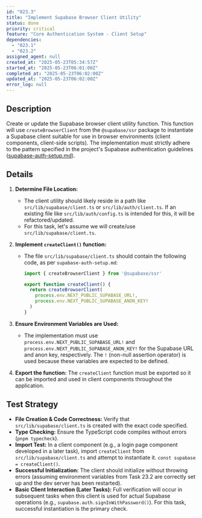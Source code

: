 ```yaml
---
id: "023.3"
title: "Implement Supabase Browser Client Utility"
status: done
priority: critical
feature: "Core Authentication System - Client Setup"
dependencies:
  - "023.1"
  - "023.2"
assigned_agent: null
created_at: "2025-05-23T05:34:57Z"
started_at: "2025-05-23T06:01:00Z"
completed_at: "2025-05-23T06:02:00Z"
updated_at: "2025-05-23T06:02:00Z"
error_log: null
---
```


## Description

Create or update the Supabase browser client utility function. This function will use `createBrowserClient` from the `@supabase/ssr` package to instantiate a Supabase client suitable for use in browser environments (client components, client-side scripts). The implementation must strictly adhere to the pattern specified in the project's Supabase authentication guidelines ([supabase-auth-setup.md](mdc:.windsurf/rules/.stack/supabase-auth-setup.md)).

## Details

1.  **Determine File Location:**
    *   The client utility should likely reside in a path like `src/lib/supabase/client.ts` or `src/lib/auth/client.ts`. If an existing file like `src/lib/auth/config.ts` is intended for this, it will be refactored/updated.
    *   For this task, let's assume we will create/use `src/lib/supabase/client.ts`.

2.  **Implement `createClient()` function:**
    *   The file `src/lib/supabase/client.ts` should contain the following code, as per `supabase-auth-setup.md`:
        ```typescript
        import { createBrowserClient } from '@supabase/ssr'

        export function createClient() {
          return createBrowserClient(
            process.env.NEXT_PUBLIC_SUPABASE_URL!,
            process.env.NEXT_PUBLIC_SUPABASE_ANON_KEY!
          )
        }
        ```

3.  **Ensure Environment Variables are Used:**
    *   The implementation must use `process.env.NEXT_PUBLIC_SUPABASE_URL!` and `process.env.NEXT_PUBLIC_SUPABASE_ANON_KEY!` for the Supabase URL and anon key, respectively. The `!` (non-null assertion operator) is used because these variables are expected to be defined.

4.  **Export the function:** The `createClient` function must be exported so it can be imported and used in client components throughout the application.

## Test Strategy

-   **File Creation & Code Correctness:** Verify that `src/lib/supabase/client.ts` is created with the exact code specified.
-   **Type Checking:** Ensure the TypeScript code compiles without errors (`pnpm typecheck`).
-   **Import Test:** In a client component (e.g., a login page component developed in a later task), import `createClient` from `src/lib/supabase/client.ts` and attempt to instantiate it. `const supabase = createClient()`.
-   **Successful Initialization:** The client should initialize without throwing errors (assuming environment variables from Task 23.2 are correctly set up and the dev server has been restarted).
-   **Basic Client Interaction (Later Tasks):** Full verification will occur in subsequent tasks when this client is used for actual Supabase operations (e.g., `supabase.auth.signInWithPassword()`). For this task, successful instantiation is the primary check.
